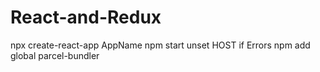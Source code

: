 # React-and-Redux
npx create-react-app AppName
npm start
unset HOST if Errors
npm add global parcel-bundler
